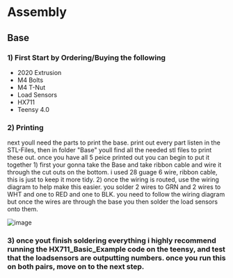 # Assembly
## Base 
### 1) First Start by Ordering/Buying the following
   - 2020 Extrusion
   - M4 Bolts
   - M4 T-Nut
   - Load Sensors
   - HX711
   - Teensy 4.0
### 2) Printing
next youll need the parts to print the base. print out every part listen in the STL-Files, then in folder "Base" youll find all the needed stl files to print these out.
once you have all 5 peice printed out you can begin to put it together
    1) first your gonna take the Base and take ribbon cable and wire it through the cut outs on the bottom. i used 28 guage 6 wire, ribbon cable, this is just to keep it more tidy.
    2) once the wiring is routed, use the wiring diagram to help make this easier. you solder 2 wires to GRN and 2 wires to WHT and one to RED and one to BLK. you need to follow the wiring diagram but once the wires are through the base you then solder the load sensors onto them. 
    
    
![image](https://user-images.githubusercontent.com/98432267/206462951-42a1bc23-779a-4f0f-ab2c-1664ebf527a6.png)
### 3) once yout finish soldering everything i highly recommend running the HX711_Basic_Example code on the teensy, and test that the loadsensors are outputting numbers. once you run this on both pairs, move on to the next step.

